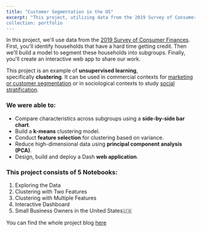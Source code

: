 ```yaml
---
title: "Customer Segmentation in the US"
excerpt: "This project, utilizing data from the 2019 Survey of Consumer Finances and employing unsupervised learning techniques, aims to identify and segment households struggling to access credit. The business case extends to various sectors: financial services can tailor products, marketing can target specific consumer segments, credit scoring can become more precise, policymakers can enhance financial inclusion initiatives, and social researchers can gain insights into socioeconomic disparities. Ultimately, this project has the potential to improve financial access, customer engagement, and informed decision-making across industries while addressing the challenges faced by underserved households.
collection: portfolio
---
```


In this project, we'll use data from the [2019 Survey of Consumer Finances](https://www.federalreserve.gov/econres/scfindex.htm). First, you'll identify households that have a hard time getting credit. Then we'll build a model to segment these households into subgroups. Finally, you'll create an interactive web app to share our work.

This project is an example of **unsupervised learning**, specifically **clustering**. It can be used in commercial contexts for [marketing or customer segmentation](https://en.wikipedia.org/wiki/Market_segmentation) or in sociological contexts to study [social stratification](https://en.wikipedia.org/wiki/Social_stratification).

### We were able to:      
- Compare characteristics across subgroups using a **side-by-side bar chart**.
- Build a **k-means** clustering model.
- Conduct **feature selection** for clustering based on variance.
- Reduce high-dimensional data using **principal component analysis (PCA)**.
- Design, build and deploy a Dash **web application**.

### This project consists of 5 Notebooks:
1. Exploring the Data
2. Clustering with Two Features
3. Clustering with Multiple Features
4. Interactive Dashboard
5. Small Business Owners in the United States🇺🇸

You can find the whole project blog [here](https://www.notion.so/Project_6-8362f47d1b7f4b698f1a576c70d49307)
